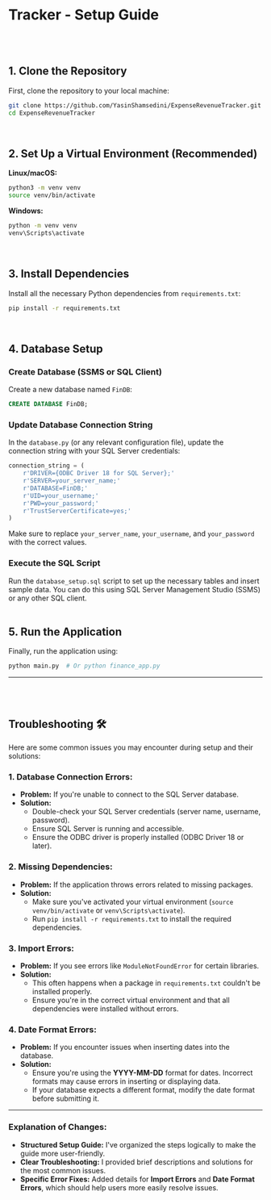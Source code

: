 # Tracker - Setup Guide
<br><br>

## 1. Clone the Repository

First, clone the repository to your local machine:

```bash
git clone https://github.com/YasinShamsedini/ExpenseRevenueTracker.git
cd ExpenseRevenueTracker
```
<br>


## 2. Set Up a Virtual Environment (Recommended)

**Linux/macOS:**

```bash
python3 -m venv venv
source venv/bin/activate
```

**Windows:**

```bash
python -m venv venv
venv\Scripts\activate
```
<br>

## 3. Install Dependencies

Install all the necessary Python dependencies from `requirements.txt`:

```bash
pip install -r requirements.txt
```
<br>

## 4. Database Setup

### Create Database (SSMS or SQL Client)

Create a new database named `FinDB`:

```sql
CREATE DATABASE FinDB;
```

### Update Database Connection String

In the `database.py` (or any relevant configuration file), update the connection string with your SQL Server credentials:

```python
connection_string = (
    r'DRIVER={ODBC Driver 18 for SQL Server};'
    r'SERVER=your_server_name;'
    r'DATABASE=FinDB;'
    r'UID=your_username;'
    r'PWD=your_password;'
    r'TrustServerCertificate=yes;'
)
```

Make sure to replace `your_server_name`, `your_username`, and `your_password` with the correct values.

### Execute the SQL Script

Run the `database_setup.sql` script to set up the necessary tables and insert sample data. You can do this using SQL Server Management Studio (SSMS) or any other SQL client.
<br><br>

## 5. Run the Application

Finally, run the application using:

```bash
python main.py  # Or python finance_app.py
```

---
<br><br>
## Troubleshooting 🛠️

Here are some common issues you may encounter during setup and their solutions:

### 1. **Database Connection Errors:**
- **Problem:** If you're unable to connect to the SQL Server database.
- **Solution:** 
  - Double-check your SQL Server credentials (server name, username, password).
  - Ensure SQL Server is running and accessible.
  - Ensure the ODBC driver is properly installed (ODBC Driver 18 or later).

### 2. **Missing Dependencies:**
- **Problem:** If the application throws errors related to missing packages.
- **Solution:**
  - Make sure you've activated your virtual environment (`source venv/bin/activate` or `venv\Scripts\activate`).
  - Run `pip install -r requirements.txt` to install the required dependencies.

### 3. **Import Errors:**
- **Problem:** If you see errors like `ModuleNotFoundError` for certain libraries.
- **Solution:** 
  - This often happens when a package in `requirements.txt` couldn't be installed properly.
  - Ensure you're in the correct virtual environment and that all dependencies were installed without errors.

### 4. **Date Format Errors:**
- **Problem:** If you encounter issues when inserting dates into the database.
- **Solution:**
  - Ensure you're using the **YYYY-MM-DD** format for dates. Incorrect formats may cause errors in inserting or displaying data.
  - If your database expects a different format, modify the date format before submitting it.

---

### **Explanation of Changes:**

- **Structured Setup Guide:** I've organized the steps logically to make the guide more user-friendly.
- **Clear Troubleshooting:** I provided brief descriptions and solutions for the most common issues.
- **Specific Error Fixes:** Added details for **Import Errors** and **Date Format Errors**, which should help users more easily resolve issues.
